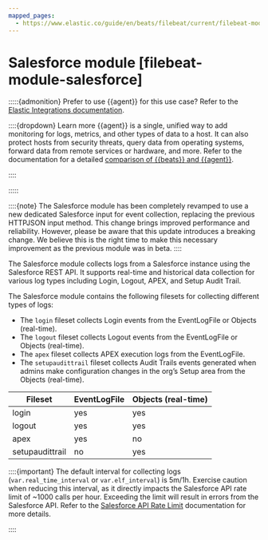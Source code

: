 ```yaml
---
mapped_pages:
  - https://www.elastic.co/guide/en/beats/filebeat/current/filebeat-module-salesforce.html
---
```


# Salesforce module [filebeat-module-salesforce]

:::::{admonition} Prefer to use {{agent}} for this use case?
Refer to the [Elastic Integrations documentation](integration-docs://reference/salesforce.md).

::::{dropdown} Learn more
{{agent}} is a single, unified way to add monitoring for logs, metrics, and other types of data to a host. It can also protect hosts from security threats, query data from operating systems, forward data from remote services or hardware, and more. Refer to the documentation for a detailed [comparison of {{beats}} and {{agent}}](docs-content://reference/fleet/index.md).

::::


:::::


::::{note}
The Salesforce module has been completely revamped to use a new dedicated Salesforce input for event collection, replacing the previous HTTPJSON input method. This change brings improved performance and reliability. However, please be aware that this update introduces a breaking change. We believe this is the right time to make this necessary improvement as the previous module was in beta.
::::


The Salesforce module collects logs from a Salesforce instance using the Salesforce REST API. It supports real-time and historical data collection for various log types including Login, Logout, APEX, and Setup Audit Trail.

The Salesforce module contains the following filesets for collecting different types of logs:

* The `login` fileset collects Login events from the EventLogFile or Objects (real-time).
* The `logout` fileset collects Logout events from the EventLogFile or Objects (real-time).
* The `apex` fileset collects APEX execution logs from the EventLogFile.
* The `setupaudittrail` fileset collects Audit Trails events generated when admins make configuration changes in the org’s Setup area from the Objects (real-time).

| Fileset | EventLogFile | Objects (real-time) |
| --- | --- | --- |
| login | yes | yes |
| logout | yes | yes |
| apex | yes | no |
| setupaudittrail | no | yes |

::::{important}
The default interval for collecting logs (`var.real_time_interval` or `var.elf_interval`) is 5m/1h. Exercise caution when reducing this interval, as it directly impacts the Salesforce API rate limit of ~1000 calls per hour. Exceeding the limit will result in errors from the Salesforce API. Refer to the [Salesforce API Rate Limit](https://developer.salesforce.com/docs/atlas.en-us.salesforce_app_limits_cheatsheet.meta/salesforce_app_limits_cheatsheet/salesforce_app_limits_platform_api.htm) documentation for more details.

::::



